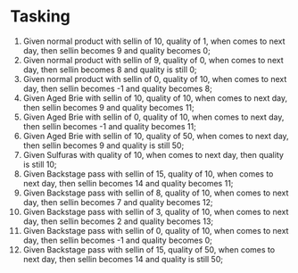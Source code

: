 # Tasking
1. Given normal product with sellin of 10, quality of 1, when comes to next day, then sellin becomes 9 and quality becomes 0;
2. Given normal product with sellin of 9, quality of 0, when comes to next day, then sellin becomes 8 and quality is still 0;
3. Given normal product with sellin of 0, quality of 10, when comes to next day, then sellin becomes -1 and quality becomes 8;
4. Given Aged Brie with sellin of 10, quality of 10, when comes to next day, then sellin becomes 9 and quality becomes 11;
5. Given Aged Brie with sellin of 0, quality of 10, when comes to next day, then sellin becomes -1 and quality becomes 11;
6. Given Aged Brie with sellin of 10, quality of 50, when comes to next day, then sellin becomes 9 and quality is still 50;
7. Given Sulfuras with quality of 10, when comes to next day, then quality is still 10;
8. Given Backstage pass with sellin of 15, quality of 10, when comes to next day, then sellin becomes 14 and quality becomes 11;
9. Given Backstage pass with sellin of 8, quality of 10, when comes to next day, then sellin becomes 7 and quality becomes 12;
10. Given Backstage pass with sellin of 3, quality of 10, when comes to next day, then sellin becomes 2 and quality becomes 13;
11. Given Backstage pass with sellin of 0, quality of 10, when comes to next day, then sellin becomes -1 and quality becomes 0;
12. Given Backstage pass with sellin of 15, quality of 50, when comes to next day, then sellin becomes 14 and quality is still 50;

